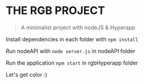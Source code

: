 # THE RGB PROJECT
> A minimalist project with nodeJS & Hyperapp


Install dependencies in each folder with `npm install`

Run nodeAPI with `node server.js` in nodeAPI folder

Run the application `npm start` in rgbHyperapp folder

Let's get color :)